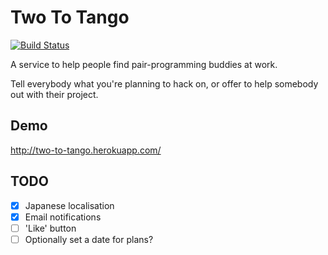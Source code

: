 Two To Tango
=====================================

[![Build Status](https://travis-ci.org/cb372/two-to-tango.png?branch=master)](https://travis-ci.org/cb372/two-to-tango)

A service to help people find pair-programming buddies at work.

Tell everybody what you're planning to hack on, or offer to help somebody out with their project.

Demo
----

http://two-to-tango.herokuapp.com/

TODO
----

- [x] Japanese localisation
- [x] Email notifications
- [ ] 'Like' button
- [ ] Optionally set a date for plans?
